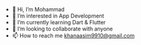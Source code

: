 - 👋 Hi, I’m Mohammad
- 👀 I’m interested in App Development
- 🌱 I’m currently learning Dart & Flutter
- 💞️ I’m looking to collaborate with anyone
- 📫 How to reach me khanaasim9910@gmail.com

<!---
mdaasim77/mdaasim77 is a ✨ special ✨ repository because its `README.md` (this file) appears on your GitHub profile.
You can click the Preview link to take a look at your changes.
--->
